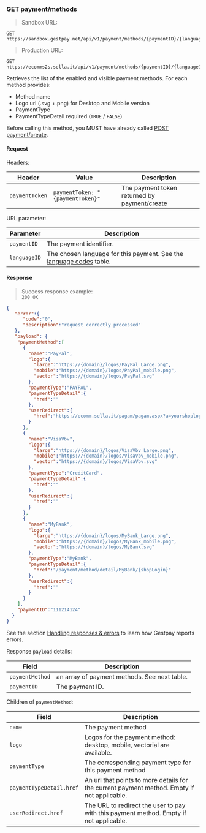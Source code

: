 ### GET payment/methods


> Sandbox URL:

```
GET https://sandbox.gestpay.net/api/v1/payment/methods/{paymentID}/{languageID}
```


> Production URL: 

```
GET https://ecomms2s.sella.it/api/v1/payment/methods/{paymentID}/{languageID}
```


Retrieves the list of the enabled and visible payment methods. For each method provides: 
- Method name
- Logo url (.svg +.png) for Desktop and Mobile version
- PaymentType 
- PaymentTypeDetail required (`TRUE` / `FALSE`)

Before calling this method, you MUST have already called [POST payment/create](#post-payment-create). 

#### Request 

Headers: 

| Header          | Value                         | Description                                                        |
| --------------- | ----------------------------- | ------------------------------------------------------------------ |
| `paymentToken` | `paymentToken: "{paymentToken}"` | The payment token returned by [payment/create](##post-payment-create-beta) |

URL parameter: 

| Parameter | Description | 
| --------- | ----------- | 
| `paymentID` | The payment identifier. | 
| `languageID` | The chosen language for this payment. See the [language codes](#language-codes) table.

#### Response 

> Success response example:<br>
> `200 OK`

```json
{
   "error":{  
      "code":"0",
      "description":"request correctly processed"
   },
   "payload": {  
    "paymentMethod":[  
      {  
        "name":"PayPal",
        "logo":{  
          "large":"https://{domain}/logos/PayPal_Large.png",
          "mobile":"https://{domain}/logos/PayPal_mobile.png",
          "vector":"https://{domain}/logos/PayPal.svg"
        },
        "paymentType":"PAYPAL",
        "paymentTypeDetail":{  
          "href":""
        },
        "userRedirect":{  
          "href":"https://ecomm.sella.it/pagam/pagam.aspx?a=yourshoplogin&b=somePaymentToken&paymentType=PAYPAL"
        }
      },
      {  
        "name":"VisaVbv",
        "logo":{  
          "large":"https://{domain}/logos/VisaVbv_Large.png",
          "mobile":"https://{domain}/logos/VisaVbv_mobile.png",
          "vector":"https://{domain}/logos/VisaVbv.svg"
        },
        "paymentType":"CreditCard",
        "paymentTypeDetail":{  
          "href":""
        },
        "userRedirect":{  
          "href":""
        }
      },
      {  
        "name":"MyBank",
        "logo":{  
          "large":"https://{domain}/logos/MyBank_Large.png",
          "mobile":"https://{domain}/logos/MyBank_mobile.png",
          "vector":"https://{domain}/logos/MyBank.svg"
        },
        "paymentType":"MyBank",
        "paymentTypeDetail":{  
          "href":"/payment/method/detail/MyBank/{shopLogin}"
        },
        "userRedirect":{  
          "href":""
        }
      }
    ],
    "paymentID":"111214124"
  }
}
```

See the section [Handling responses & errors](#handling-responses-amp-errors) to learn how Gestpay reports errors.

Response `payload` details:


| Field          | Description 
| -------------- | -----------
| `paymentMethod` | an array of payment methods. See next table.
| `paymentID` | The payment ID.


Children of `paymentMethod`: 

| Field          | Description 
| -------------- | -----------
| `name` | The payment method 
| `logo` | Logos for the payment method: desktop, mobile, vectorial are available.
| `paymentType` | The corresponding payment type for this payment method 
| `paymentTypeDetail.href` | An url that points to more details for the current payment method. Empty if not applicable.
| `userRedirect.href` | The URL to redirect the user to pay with this payment method. Empty if not applicable.
